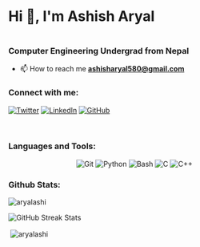 # Hi 👋, I'm Ashish Aryal
<img src="https://komarev.com/ghpvc/?username=aryalashi&style=flat-square&color=blue" alt=""/>

### Computer Engineering Undergrad from Nepal

- 📫 How to reach me **[ashisharyal580@gmail.com](mailto:ashisharyal580@gmail.com)**

### Connect with me:

[![Twitter](https://img.shields.io/badge/-Twitter-1DA1F2.svg?logo=Twitter&logoColor=white)](https://twitter.com/ashisharyal580) [![LinkedIn](https://img.shields.io/badge/LinkedIn-%230077B5.svg?logo=linkedin&logoColor=white)](https://linkedin.com/in/ashish-aryal-030875201/) [![GitHub](https://img.shields.io/badge/-GitHub-181717.svg?logo=GitHub&logoColor=white)](https://github.com/aryalashi)


<br> 

### Languages and Tools:

<div align="center">
  <img src="https://img.shields.io/badge/-Git-F05032?style=flat&logo=git&logoColor=white" alt="Git" />
  <img src="https://img.shields.io/badge/-Python-3776AB?style=flat&logo=python&logoColor=white" alt="Python" />
  <img src="https://img.shields.io/badge/-Bash-4EAA25?style=flat&logo=gnu-bash&logoColor=white" alt="Bash" />
  <img src="https://img.shields.io/badge/-C-A8B9CC?style=flat&logo=c&logoColor=white" alt="C" />
  <img src="https://img.shields.io/badge/-C++-00599C?style=flat&logo=c%2B%2B&logoColor=white" alt="C++" />
</div>

### Github Stats:

<p><img align="center" src="https://github-readme-stats.vercel.app/api/top-langs?username=aryalashi&show_icons=true&theme=dark&locale=en&layout=compact" alt="aryalashi" /></p>
<p><img align="center" src="https://github-readme-streak-stats.herokuapp.com/?user=aryalashi&theme=dark&hide_border=true" alt="GitHub Streak Stats" /></p>
<p>&nbsp;<img align="center" src="https://github-readme-stats.vercel.app/api?username=aryalashi&show_icons=true&locale=en&theme=dark" alt="aryalashi" /></p>
